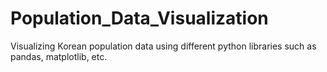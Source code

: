 # Population_Data_Visualization
Visualizing Korean population data using different python libraries such as pandas, matplotlib, etc.
